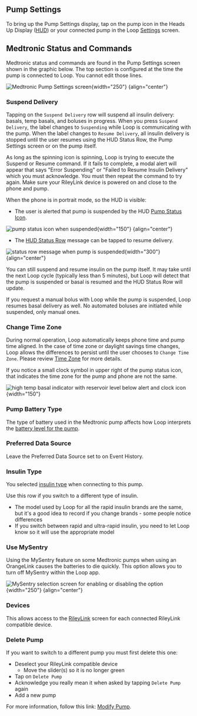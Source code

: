 ## Pump Settings

To bring up the Pump Settings display, tap on the pump icon in the Heads Up Display ([HUD](displays-v3.md#heads-up-display)) or your connected pump in the Loop [Settings](settings.md) screen.

## Medtronic Status and Commands

Medtronic status and commands are found in the Pump Settings screen shown in the graphic below. The top section is configured at the time the pump is connected to Loop. You cannot edit those lines.

![Medtronic Pump Settings screen](img/loop-3-pump-setting-mdt.svg){width="250"}
{align="center"}

### Suspend Delivery

Tapping on the `Suspend Delivery` row will suspend all insulin delivery: basals, temp basals, and boluses in progress. When you press `Suspend Delivery`, the label changes to `Suspending` while Loop is communicating with the pump. When the label changes to `Resume Delivery`, all insulin delivery is stopped until the user resumes using the HUD Status Row, the Pump Settings screen or on the pump itself.

As long as the spinning icon is spinning, Loop is trying to execute the Suspend or Resume command. If it fails to complete, a modal alert will appear that says "Error Suspending" or "Failed to Resume Insulin Delivery" which you must acknowledge. You must then repeat the command to try again. Make sure your RileyLink device is powered on and close to the phone and pump.

When the phone is in portrait mode, so the HUD is visible:

* The user is alerted that pump is suspended by the HUD [Pump Status Icon](displays-v3.md#pump-status-icon).

![pump status icon when suspended](img/loop-3-pump-alert-suspended.svg){width="150"}
{align="center"}

* The [HUD Status Row](displays-v3.md#hud-status-row) message can be tapped to resume delivery.

![status row message when pump is suspended](img/status-row-pump-suspended.svg){width="300"}
{align="center"}

You can still suspend and resume insulin on the pump itself.  It may take until the next Loop cycle (typically less than 5 minutes), but Loop will detect that the pump is suspended or basal is resumed and the HUD Status Row will update.

If you request a manual bolus with Loop while the pump is suspended, Loop resumes basal delivery as well. No automated boluses are initiated while suspended, only manual ones.


### Change Time Zone

During normal operation, Loop automatically keeps phone time and pump time aligned. In the case of time zone or daylight savings time changes, Loop allows the differences to persist until the user chooses to `Change Time Zone`. Please review [Time Zone](displays-v3.md#time-zone) for more details.

If you notice a small clock symbol in upper right of the pump status icon, that indicates the time zone for the pump and phone are not the same.

![high temp basal indicator with reservoir level below alert and clock icon](img/loop-3-pump-alert-reservoir-tz.svg){width="150"}

### Pump Battery Type

The type of battery used in the Medtronic pump affects how Loop interprets the [battery level for the pump](../operation/features/battery.md#pump-battery).


### Preferred Data Source

Leave the Preferred Data Source set to on Event History.

### Insulin Type

You selected [insulin type](add-pump.md#insulin-type) when connecting to this pump.

Use this row if you switch to a different type of insulin.

* The model used by Loop for all the rapid insulin brands are the same, but it's a good idea to record if you change brands - some people notice differences
* If you switch between rapid and ultra-rapid insulin, you need to let Loop know so it will use the appropriate model

### Use MySentry

Using the MySentry feature on some Medtronic pumps when using an OrangeLink causes the batteries to die quickly.  This option allows you to turn off MySentry within the Loop app.

![MySentry selection screen for enabling or disabling the option](../operation/loop-settings/img/mdt-my-sentry-v225.png){width="250"}
{align="center"}

### Devices

This allows access to the [RileyLink](../operation/loop-settings/rileylink.md) screen for each connected RileyLink compatible device.

### Delete Pump

If you want to switch to a different pump you must first delete this one:

* Deselect your RileyLink compatible device
    * Move the slider(s) so it is no longer green
* Tap on `Delete Pump`
* Acknowledge you really mean it when asked by tapping `Delete Pump` again
* Add a new pump

For more information, follow this link: [Modify Pump](add-pump.md#modify-pump).

